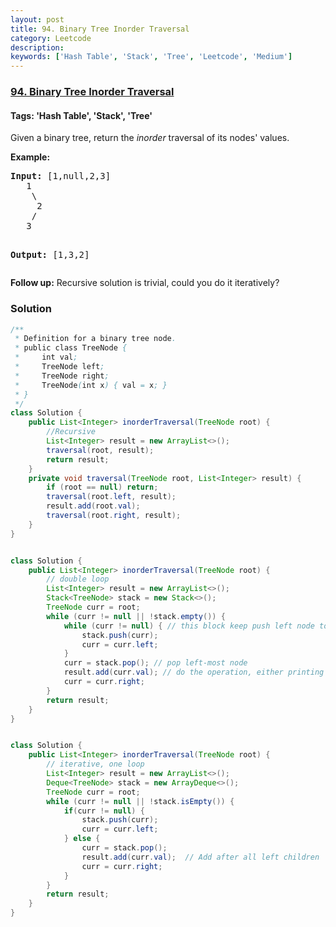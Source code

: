 ```yaml
---
layout: post
title: 94. Binary Tree Inorder Traversal
category: Leetcode
description: 
keywords: ['Hash Table', 'Stack', 'Tree', 'Leetcode', 'Medium']
---
```

### [94. Binary Tree Inorder Traversal](https://leetcode.com/problems/binary-tree-inorder-traversal)

#### Tags: 'Hash Table', 'Stack', 'Tree'

<div class="content__u3I1 question-content__JfgR"><div><p>Given a binary tree, return the <em>inorder</em> traversal of its nodes' values.</p>
<p><strong>Example:</strong></p>
<pre><strong>Input:</strong> [1,null,2,3]
   1
    \
     2
    /
   3

<strong>Output:</strong> [1,3,2]</pre>
<p><strong>Follow up:</strong> Recursive solution is trivial, could you do it iteratively?</p>
</div></div>

### Solution
```java
/**
 * Definition for a binary tree node.
 * public class TreeNode {
 *     int val;
 *     TreeNode left;
 *     TreeNode right;
 *     TreeNode(int x) { val = x; }
 * }
 */
class Solution {
    public List<Integer> inorderTraversal(TreeNode root) {
        //Recursive
        List<Integer> result = new ArrayList<>();
        traversal(root, result);
        return result;
    }
    private void traversal(TreeNode root, List<Integer> result) {
        if (root == null) return;
        traversal(root.left, result);
        result.add(root.val);
        traversal(root.right, result);
    }
}


class Solution {
    public List<Integer> inorderTraversal(TreeNode root) {
        // double loop
        List<Integer> result = new ArrayList<>();
        Stack<TreeNode> stack = new Stack<>();
        TreeNode curr = root;
        while (curr != null || !stack.empty()) {
            while (curr != null) { // this block keep push left node to stack
                stack.push(curr);
                curr = curr.left;
            }
            curr = stack.pop(); // pop left-most node
            result.add(curr.val); // do the operation, either printing or adding to list
            curr = curr.right;
        }
        return result;
    }
}


class Solution {
    public List<Integer> inorderTraversal(TreeNode root) {
        // iterative, one loop
        List<Integer> result = new ArrayList<>();
        Deque<TreeNode> stack = new ArrayDeque<>();
        TreeNode curr = root;
        while (curr != null || !stack.isEmpty()) {
            if(curr != null) {
                stack.push(curr);
                curr = curr.left;
            } else {
                curr = stack.pop();
                result.add(curr.val);  // Add after all left children
                curr = curr.right;   
            }
        }
        return result;
    }
}


```